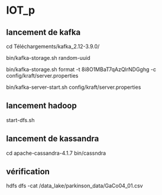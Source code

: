 # IOT_p

## lancement de kafka
cd Téléchargements/kafka_2.12-3.9.0/

bin/kafka-storage.sh random-uuid

bin/kafka-storage.sh format -t 8i8O1MBaT7qAzQlrNDGghg -c config/kraft/server.properties

bin/kafka-server-start.sh config/kraft/server.properties


## lancement hadoop

start-dfs.sh

## lancement de kassandra

cd apache-cassandra-4.1.7
bin/cassndra



## vérification 

hdfs dfs -cat /data_lake/parkinson_data/GaCo04_01.csv
